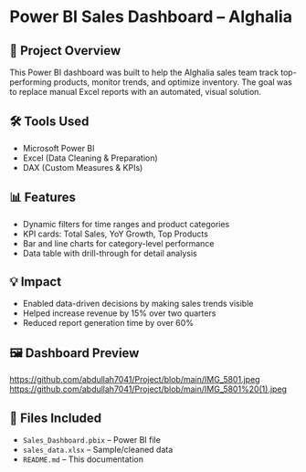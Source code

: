 # Power BI Sales Dashboard – Alghalia

## 📘 Project Overview

This Power BI dashboard was built to help the Alghalia sales team track top-performing products, monitor trends, and optimize inventory. The goal was to replace manual Excel reports with an automated, visual solution.

## 🛠️ Tools Used
- Microsoft Power BI
- Excel (Data Cleaning & Preparation)
- DAX (Custom Measures & KPIs)

## 📊 Features
- Dynamic filters for time ranges and product categories
- KPI cards: Total Sales, YoY Growth, Top Products
- Bar and line charts for category-level performance
- Data table with drill-through for detail analysis

## 💡 Impact
- Enabled data-driven decisions by making sales trends visible
- Helped increase revenue by 15% over two quarters
- Reduced report generation time by over 60%

## 🖼️ Dashboard Preview
https://github.com/abdullah7041/Project/blob/main/IMG_5801.jpeg
https://github.com/abdullah7041/Project/blob/main/IMG_5801%20(1).jpeg
## 📁 Files Included
- `Sales_Dashboard.pbix` – Power BI file
- `sales_data.xlsx` – Sample/cleaned data
- `README.md` – This documentation

